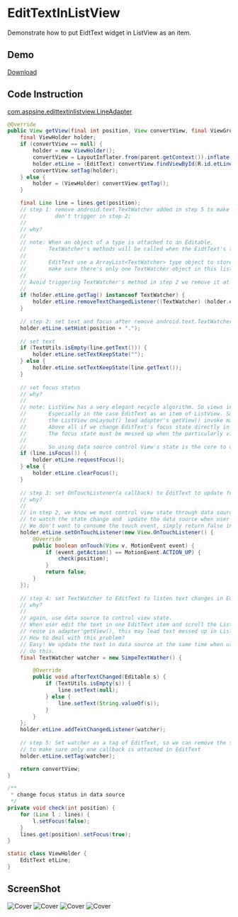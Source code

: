 # EditTextInListView
Demonstrate how to put EidtText widget in ListView as an item.

## Demo
[Download](https://raw.githubusercontent.com/Aspsine/EditTextInListView/master/art/notepad.apk)

## Code Instruction

[com.aspsine.edittextinlistview.LineAdapter](https://github.com/Aspsine/EditTextInListView/blob/master/app/src/main/java/com/aspsine/edittextinlistview/LineAdapter.java#L42)

```java
@Override
public View getView(final int position, View convertView, final ViewGroup parent) {
	final ViewHolder holder;
	if (convertView == null) {
		holder = new ViewHolder();
		convertView = LayoutInflater.from(parent.getContext()).inflate(R.layout.item_line, parent, false);
		holder.etLine = (EditText) convertView.findViewById(R.id.etLine);
		convertView.setTag(holder);
	} else {
		holder = (ViewHolder) convertView.getTag();
	}

	final Line line = lines.get(position);
	// step 1: remove android.text.TextWatcher added in step 5 to make sure android.text.TextWatcher 
	//         don't trigger in step 2;
	//
	// why?
	// 
	// note: When an object of a type is attached to an Editable, 
	//       TextWatcher's methods will be called when the EidtText's text is changed.
	//       
	//       EditText use a ArrayList<TextWatcher> type object to store the listener, so we must
	//       make sure there's only one TextWatcher object in this list;
	// 
	// Avoid triggering TextWatcher's method in step 2 we remove it at first time.
	// 
	if (holder.etLine.getTag() instanceof TextWatcher) {
		holder.etLine.removeTextChangedListener((TextWatcher) (holder.etLine.getTag()));
	}
	
	// step 2: set text and focus after remove android.text.TextWatcher(step 1);
	holder.etLine.setHint(position + ".");
	
	// set text
	if (TextUtils.isEmpty(line.getText())) {
		holder.etLine.setTextKeepState("");
	} else {
		holder.etLine.setTextKeepState(line.getText());
	}
	
	// set focus status
	// why?
	//
	// note: ListView has a very elegant recycle algorithm. So views in ListView is not reliable.
	//       Especially in the case EditText as an item of ListView. Software input window may cause
	//       the ListView onLayout() lead adapter's getView() invoke many times.
	//       Above all if we change EditText's focus state directly in EditText level(not in Adapter). 
	//       The focus state must be messed up when the particularly view reused in other position. 
	//       
	//       So using data source control View's state is the core to deal with this problem.	
	if (line.isFocus()) {
		holder.etLine.requestFocus();
	} else {
		holder.etLine.clearFocus();
	}
	
	// step 3: set OnTouchListener(a callback) to EditText to update focus status indicator in data source
	// why?
	// 
	// in step 2, we know we must control view state through data source. We use OnTouchListener
	// to watch the state change and  update the data source when user move up fingers(ACTION_UP).
	// We don't want to consume the touch event, simply return false in method onTouch().
	holder.etLine.setOnTouchListener(new View.OnTouchListener() {
		@Override
		public boolean onTouch(View v, MotionEvent event) {
			if (event.getAction() == MotionEvent.ACTION_UP) {
				check(position);
			}
			return false;
		}
	});
	
	// step 4: set TextWatcher to EditText to listen text changes in EditText to updating the text in data source
	// why?
	// 
	// again, use data source to control view state.
	// When user edit the text in one EditText item and scroll the ListView. The particularly EditText item will be
	// reuse in adapter'getView(), this may lead text messed up in ListView.
	// How to deal with this problem?
	// Easy! We update the text in data source at the same time when user is editing. TextWatcher is the best way to
	// do this.
	final TextWatcher watcher = new SimpeTextWather() {

		@Override
		public void afterTextChanged(Editable s) {
			if (TextUtils.isEmpty(s)) {
				line.setText(null);
			} else {
				line.setText(String.valueOf(s));
			}
		}
	};
	holder.etLine.addTextChangedListener(watcher);
	
	// step 5: Set watcher as a tag of EditText, so we can remove the same object setted to EditText 
	// to make sure only one callback is attached in EditText
	holder.etLine.setTag(watcher);

	return convertView;
}

/**
 * change focus status in data source
 */
private void check(int position) {
	for (Line l : lines) {
		l.setFocus(false);
	}
	lines.get(position).setFocus(true);
}

static class ViewHolder {
	EditText etLine;
}
```

## ScreenShot

![Cover](https://raw.githubusercontent.com/Aspsine/EditTextInListView/master/art/1.jpg)
![Cover](https://raw.githubusercontent.com/Aspsine/EditTextInListView/master/art/2.jpg)
![Cover](https://raw.githubusercontent.com/Aspsine/EditTextInListView/master/art/4.jpg)
![Cover](https://raw.githubusercontent.com/Aspsine/EditTextInListView/master/art/3.jpg)

